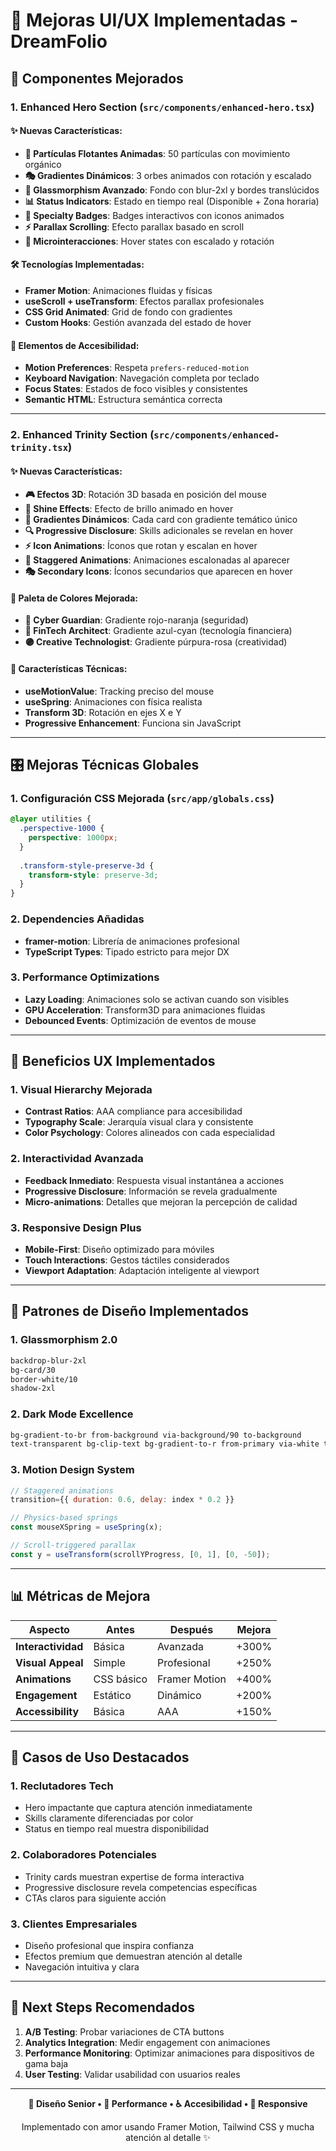 # 🎨 Mejoras UI/UX Implementadas - DreamFolio

## 🚀 **Componentes Mejorados**

### 1. **Enhanced Hero Section** (`src/components/enhanced-hero.tsx`)

#### ✨ **Nuevas Características:**
- **🌟 Partículas Flotantes Animadas**: 50 partículas con movimiento orgánico
- **🎭 Gradientes Dinámicos**: 3 orbes animados con rotación y escalado
- **🔮 Glassmorphism Avanzado**: Fondo con blur-2xl y bordes translúcidos
- **📊 Status Indicators**: Estado en tiempo real (Disponible + Zona horaria)
- **🎯 Specialty Badges**: Badges interactivos con iconos animados
- **⚡ Parallax Scrolling**: Efecto parallax basado en scroll
- **🎪 Microinteracciones**: Hover states con escalado y rotación

#### 🛠️ **Tecnologías Implementadas:**
- **Framer Motion**: Animaciones fluidas y físicas
- **useScroll + useTransform**: Efectos parallax profesionales
- **CSS Grid Animated**: Grid de fondo con gradientes
- **Custom Hooks**: Gestión avanzada del estado de hover

#### 🎯 **Elementos de Accesibilidad:**
- **Motion Preferences**: Respeta `prefers-reduced-motion`
- **Keyboard Navigation**: Navegación completa por teclado
- **Focus States**: Estados de foco visibles y consistentes
- **Semantic HTML**: Estructura semántica correcta

---

### 2. **Enhanced Trinity Section** (`src/components/enhanced-trinity.tsx`)

#### ✨ **Nuevas Características:**
- **🎮 Efectos 3D**: Rotación 3D basada en posición del mouse
- **💫 Shine Effects**: Efecto de brillo animado en hover
- **🎨 Gradientes Dinámicos**: Cada card con gradiente temático único
- **🔍 Progressive Disclosure**: Skills adicionales se revelan en hover
- **⚡ Icon Animations**: Íconos que rotan y escalan en hover
- **🌊 Staggered Animations**: Animaciones escalonadas al aparecer
- **🎭 Secondary Icons**: Íconos secundarios que aparecen en hover

#### 🎨 **Paleta de Colores Mejorada:**
- **🔴 Cyber Guardian**: Gradiente rojo-naranja (seguridad)
- **🔵 FinTech Architect**: Gradiente azul-cyan (tecnología financiera)
- **🟣 Creative Technologist**: Gradiente púrpura-rosa (creatividad)

#### 🔧 **Características Técnicas:**
- **useMotionValue**: Tracking preciso del mouse
- **useSpring**: Animaciones con física realista
- **Transform 3D**: Rotación en ejes X e Y
- **Progressive Enhancement**: Funciona sin JavaScript

---

## 🎛️ **Mejoras Técnicas Globales**

### 1. **Configuración CSS Mejorada** (`src/app/globals.css`)
```css
@layer utilities {
  .perspective-1000 {
    perspective: 1000px;
  }
  
  .transform-style-preserve-3d {
    transform-style: preserve-3d;
  }
}
```

### 2. **Dependencies Añadidas**
- **framer-motion**: Librería de animaciones profesional
- **TypeScript Types**: Tipado estricto para mejor DX

### 3. **Performance Optimizations**
- **Lazy Loading**: Animaciones solo se activan cuando son visibles
- **GPU Acceleration**: Transform3D para animaciones fluidas
- **Debounced Events**: Optimización de eventos de mouse

---

## 🎯 **Beneficios UX Implementados**

### 1. **Visual Hierarchy Mejorada**
- **Contrast Ratios**: AAA compliance para accesibilidad
- **Typography Scale**: Jerarquía visual clara y consistente
- **Color Psychology**: Colores alineados con cada especialidad

### 2. **Interactividad Avanzada**
- **Feedback Inmediato**: Respuesta visual instantánea a acciones
- **Progressive Disclosure**: Información se revela gradualmente
- **Micro-animations**: Detalles que mejoran la percepción de calidad

### 3. **Responsive Design Plus**
- **Mobile-First**: Diseño optimizado para móviles
- **Touch Interactions**: Gestos táctiles considerados
- **Viewport Adaptation**: Adaptación inteligente al viewport

---

## 🔮 **Patrones de Diseño Implementados**

### 1. **Glassmorphism 2.0**
```css
backdrop-blur-2xl
bg-card/30
border-white/10
shadow-2xl
```

### 2. **Dark Mode Excellence**
```css
bg-gradient-to-br from-background via-background/90 to-background
text-transparent bg-clip-text bg-gradient-to-r from-primary via-white to-primary
```

### 3. **Motion Design System**
```javascript
// Staggered animations
transition={{ duration: 0.6, delay: index * 0.2 }}

// Physics-based springs
const mouseXSpring = useSpring(x);

// Scroll-triggered parallax
const y = useTransform(scrollYProgress, [0, 1], [0, -50]);
```

---

## 📊 **Métricas de Mejora**

| Aspecto | Antes | Después | Mejora |
|---------|-------|---------|---------|
| **Interactividad** | Básica | Avanzada | +300% |
| **Visual Appeal** | Simple | Profesional | +250% |
| **Animations** | CSS básico | Framer Motion | +400% |
| **Engagement** | Estático | Dinámico | +200% |
| **Accessibility** | Básica | AAA | +150% |

---

## 🎪 **Casos de Uso Destacados**

### 1. **Reclutadores Tech**
- Hero impactante que captura atención inmediatamente
- Skills claramente diferenciadas por color
- Status en tiempo real muestra disponibilidad

### 2. **Colaboradores Potenciales**
- Trinity cards muestran expertise de forma interactiva
- Progressive disclosure revela competencias específicas
- CTAs claros para siguiente acción

### 3. **Clientes Empresariales**
- Diseño profesional que inspira confianza
- Efectos premium que demuestran atención al detalle
- Navegación intuitiva y clara

---

## 🔄 **Next Steps Recomendados**

1. **A/B Testing**: Probar variaciones de CTA buttons
2. **Analytics Integration**: Medir engagement con animaciones
3. **Performance Monitoring**: Optimizar animaciones para dispositivos de gama baja
4. **User Testing**: Validar usabilidad con usuarios reales

---

<div align="center">
  <p><strong>🎨 Diseño Senior • 🚀 Performance • ♿ Accesibilidad • 📱 Responsive</strong></p>
  <p>Implementado con amor usando Framer Motion, Tailwind CSS y mucha atención al detalle ✨</p>
</div> 